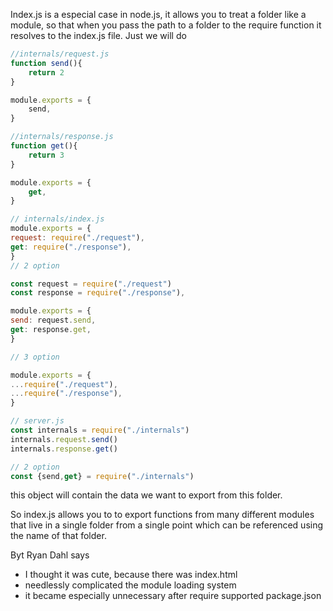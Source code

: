 Index.js is a especial case in node.js, it allows you to treat a folder like a module, so that when you pass the path to a folder to the require function it resolves to the index.js file. 
Just we will do 


```js
//internals/request.js
function send(){
    return 2
}

module.exports = {
    send,
}
```

```js
//internals/response.js
function get(){
    return 3
}

module.exports = {
    get,
}
```

```js
// internals/index.js
module.exports = {
request: require("./request"),
get: require("./response"),
}
// 2 option 

const request = require("./request")
const response = require("./response"),

module.exports = {
send: request.send,
get: response.get,
}

// 3 option 

module.exports = {
...require("./request"),
...require("./response"),
}
```

```js
// server.js
const internals = require("./internals")
internals.request.send()
internals.response.get()

// 2 option 
const {send,get} = require("./internals")

```

this object will contain the data we want to export from this folder.

So index.js allows you to to export functions from many different modules that live in a single folder from a single point which can be referenced using the name of that folder.

Byt Ryan Dahl says
- I thought it was cute, because there was index.html
- needlessly complicated the module loading system 
- it became especially unnecessary after require supported package.json